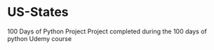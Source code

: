 # US-States
100 Days of Python Project
Project completed during the 100 days of python Udemy course
